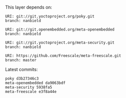 This layer depends on:

    URI: git://git.yoctoproject.org/poky.git
    branch: nanbield

    URI: git://git.openembedded.org/meta-openembedded
    branch: nanbield

    URI: git://git.yoctoproject.org/meta-security.git
    branch: nanbield

    URI: https://github.com/Freescale/meta-freescale.git
    branch: master

Latest commits:

    poky d3b27346c3
    meta-openembedded da9063bdf
    meta-security 5938fa5
    meta-freescale e3f8a44e 
